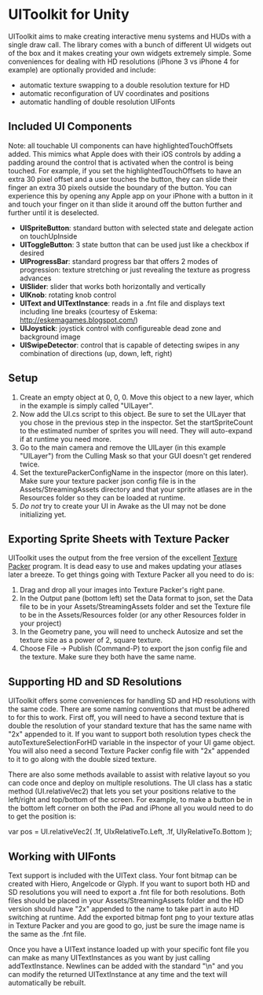 UIToolkit for Unity
=======

UIToolkit aims to make creating interactive menu systems and HUDs with a single draw call.  The library comes with a bunch of different UI widgets out of the box
and it makes creating your own widgets extremely simple.  Some conveniences for dealing with HD resolutions (iPhone 3 vs iPhone 4 for example) are optionally provided and include:
* automatic texture swapping to a double resolution texture for HD
* automatic reconfiguration of UV coordinates and positions
* automatic handling of double resolution UIFonts


Included UI Components
-----

Note: all touchable UI components can have highlightedTouchOffsets added.  This mimics what Apple does with their iOS controls by adding a padding around the control that is activated when the control is being touched.  For example, if you set the highlightedTouchOffsets to have an extra 30 pixel offset and a user touches the button, they can slide their finger an extra 30 pixels outside the boundary of the button.  You can experience this by opening any Apple app on your iPhone with a button in it and touch your finger on it than slide it around off the button further and further until it is deselected.

* **UISpriteButton**: standard button with selected state and delegate action on touchUpInside
* **UIToggleButton**: 3 state button that can be used just like a checkbox if desired
* **UIProgressBar**: standard progress bar that offers 2 modes of progression: texture stretching or just revealing the texture as progress advances
* **UISlider**: slider that works both horizontally and vertically
* **UIKnob**: rotating knob control
* **UIText and UITextInstance**: reads in a .fnt file and displays text including line breaks (courtesy of Eskema: http://eskemagames.blogspot.com/)
* **UIJoystick**: joystick control with configureable dead zone and background image
* **UISwipeDetector**: control that is capable of detecting swipes in any combination of directions (up, down, left, right)

Setup
-----

1. Create an empty object at 0, 0, 0.  Move this object to a new layer, which in the example is simply called "UILayer".
2. Now add the UI.cs script to this object.  Be sure to set the UILayer that you chose in the previous step in the inspector.  Set the startSpriteCount to the estimated number of sprites you will need.  They will auto-expand if at runtime you need more.
3. Go to the main camera and remove the UILayer (in this example "UILayer") from the Culling Mask so that your GUI doesn't get rendered twice.
4. Set the texturePackerConfigName in the inspector (more on this later).  Make sure your texture packer json config file is in the Assets/StreamingAssets directory and that your
sprite atlases are in the Resources folder so they can be loaded at runtime.
5. *Do not* try to create your UI in Awake as the UI may not be done initializing yet.


Exporting Sprite Sheets with Texture Packer
-----

UIToolkit uses the output from the free version of the excellent [Texture Packer](http://www.texturepacker.com/) program.  It is dead easy to use and makes updating your atlases later a breeze.  To get things going with Texture Packer all you need to do is:

1. Drag and drop all your images into Texture Packer's right pane.
2. In the Output pane (bottom left) set the Data format to json, set the Data file to be in your Assets/StreamingAssets folder and set the Texture file to be in the Assets/Resources folder (or any other Resources folder in your project)
3. In the Geometry pane, you will need to uncheck Autosize and set the texture size as a power of 2, square texture.
4. Choose File -> Publish (Command-P) to export the json config file and the texture.  Make sure they both have the same name.


Supporting HD and SD Resolutions
-----

UIToolkit offers some conveniences for handling SD and HD resolutions with the same code.  There are some naming conventions that must be adhered to for this to work.  First off, you will need to have a second texture that is double the resolution of your standard texture that has the same name with "2x" appended to it.  If you want to support both resolution types check the autoTextureSelectionForHD variable in the inspector of your UI game object.  You will also need a second Texture Packer config file with "2x" appended to it to go along with the double sized texture.

There are also some methods available to assist with relative layout so you can code once and deploy on multiple resolutions.  The UI class has a static method (UI.relativeVec2) that lets you set your positions relative to the left/right and top/bottom of the screen.  For example, to make a button be in the bottom left corner on both the iPad and iPhone all you would need to do to get the position is:

var pos = UI.relativeVec2( .1f, UIxRelativeTo.Left, .1f, UIyRelativeTo.Bottom );


Working with UIFonts
-----

Text support is included with the UIText class.  Your font bitmap can be created with Hiero, Angelcode or Glyph.  If you want to suport both HD and SD resolutions you will need to export a .fnt file for both resolutions.  Both files should be placed in your Assets/StreamingAssets folder and the HD version should have "2x" appended to the name to take part in auto HD switching at runtime.  Add the exported bitmap font png to your texture atlas in Texture Packer and you are good to go, just be sure the image name is the same as the .fnt file.

Once you have a UIText instance loaded up with your specific font file you can make as many UITextInstances as you want by just calling addTextInstance.  Newlines can be added with the standard "\n" and you can modify the returned UITextInstance at any time and the text will automatically be rebuilt.